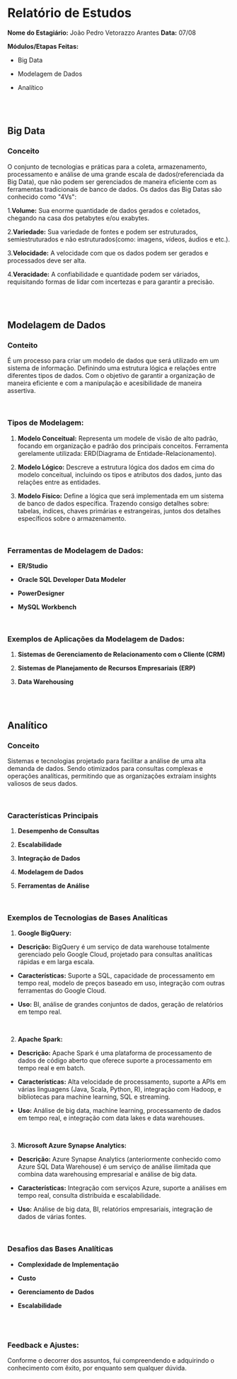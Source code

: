 # Relatório de Estudos

**Nome do Estagiário:** João Pedro Vetorazzo Arantes
**Data:** 07/08

**Módulos/Etapas Feitas:**

- Big Data

- Modelagem de Dados

- Analítico

<br><br>

## **Big Data**

### **Conceito**

O conjunto de tecnologias e práticas para a coleta, armazenamento, processamento e análise de uma grande escala de dados(referenciada da Big Data), que não podem ser gerenciados de maneira eficiente com as ferramentas tradicionais de banco de dados. Os dados das Big Datas são conhecido como "4Vs":


1.**Volume:** Sua enorme quantidade de dados gerados e coletados, chegando na casa dos petabytes e/ou exabytes.

2.**Variedade:** Sua variedade de fontes e podem ser estruturados, semiestruturados e não estruturados(como: imagens, vídeos, áudios e etc.).

3.**Velocidade:** A velocidade com que os dados podem ser gerados e processados deve ser alta.

4.**Veracidade:** A confiabilidade e quantidade podem ser váriados, requisitando formas de lidar com incertezas e para garantir a precisão.

<br><br>

## Modelagem de Dados

### **Conteito**

É um processo para criar um modelo de dados que será utilizado em um sistema de informação. Definindo uma estrutura lógica e relações entre diferentes tipos de dados. Com o objetivo de garantir a organização de maneira eficiente e com a manipulação e acesibilidade de maneira assertiva. 

<br>

### **Tipos de Modelagem:**

1. **Modelo Conceitual:** Representa um modele de visão de alto padrão, focando em organização e padrão dos principais conceitos. Ferramenta gerelamente utilizada: ERD(Diagrama de Entidade-Relacionamento).

2. **Modelo Lógico:** Descreve a estrutura lógica dos dados em cima do modelo conceitual, incluindo os tipos e atributos dos dados, junto das relações entre as entidades.

3. **Modelo Físico:** Define a lógica que será implementada em um sistema de banco de dados específica. Trazendo consigo detalhes sobre: tabelas, índices, chaves primárias e estrangeiras, juntos dos detalhes específicos sobre o armazenamento.

<br>

### **Ferramentas de Modelagem de Dados:**

- **ER/Studio**

- **Oracle SQL Developer Data
Modeler**

- **PowerDesigner**

- **MySQL Workbench**

<br>

### **Exemplos de Aplicações da Modelagem de Dados:**

1. **Sistemas de Gerenciamento de Relacionamento com o Cliente (CRM)**

2. **Sistemas de Planejamento de Recursos Empresariais (ERP)**

3. **Data Warehousing**

<br><br>

## Analítico

### **Conceito**

Sistemas e tecnologias projetado para facilitar a análise de uma alta demanda de dados. Sendo otimizados para consultas complexas e operações analíticas, permitindo que as organizações extraíam insights valiosos de seus dados.

<br>

### **Características Principais**

1. **Desempenho de Consultas**

2. **Escalabilidade**

3. **Integração de Dados**

4. **Modelagem de Dados**

5. **Ferramentas de Análise**

<br>

### **Exemplos de Tecnologias de Bases Analíticas**

1. **Google BigQuery:**

- **Descrição:** BigQuery é um serviço de data warehouse totalmente gerenciado pelo Google Cloud, projetado para consultas analíticas rápidas e em larga escala.

- **Características:** Suporte a SQL, capacidade de processamento em tempo real, modelo de preços baseado em uso, integração com outras ferramentas do Google Cloud.

- **Uso:** BI, análise de grandes conjuntos de dados, geração de relatórios em tempo real.

<br>

2. **Apache Spark:**

- **Descrição:** Apache Spark é uma plataforma de processamento de dados de código aberto que oferece suporte a processamento em tempo real e em batch.

- **Características:** Alta velocidade de processamento, suporte a APIs em várias linguagens (Java, Scala, Python, R), integração com Hadoop, e bibliotecas para machine learning, SQL e streaming.

- **Uso:** Análise de big data, machine learning, processamento de dados em tempo real, e integração com data lakes e data warehouses.

<br>

3. **Microsoft Azure Synapse Analytics:**

- **Descrição:** Azure Synapse Analytics (anteriormente conhecido como Azure SQL Data Warehouse) é um serviço de análise ilimitada que combina data warehousing empresarial e análise de big data.

- **Características:** Integração com serviços Azure, suporte a análises em tempo real, consulta distribuída e escalabilidade.

- **Uso:** Análise de big data, BI, relatórios empresariais, integração de dados de várias fontes.

<br>

### **Desafios das Bases Analíticas**

- **Complexidade de Implementação**

- **Custo**

- **Gerenciamento de Dados**

- **Escalabilidade**

<br><br>

### **Feedback e Ajustes:**
Conforme o decorrer dos assuntos, fui compreendendo e adquirindo o conhecimento com êxito, por enquanto sem qualquer dúvida.